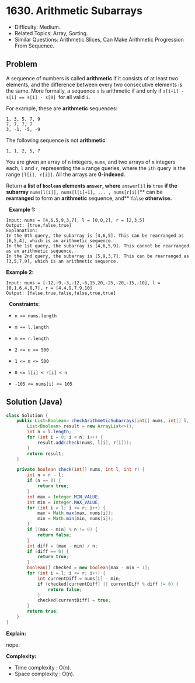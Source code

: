 # 1630. Arithmetic Subarrays

- Difficulty: Medium.
- Related Topics: Array, Sorting.
- Similar Questions: Arithmetic Slices, Can Make Arithmetic Progression From Sequence.

## Problem

A sequence of numbers is called **arithmetic** if it consists of at least two elements, and the difference between every two consecutive elements is the same. More formally, a sequence ```s``` is arithmetic if and only if ```s[i+1] - s[i] == s[1] - s[0] ```for all valid ```i```.

For example, these are **arithmetic** sequences:

```
1, 3, 5, 7, 9
7, 7, 7, 7
3, -1, -5, -9
```

The following sequence is not **arithmetic**:

```
1, 1, 2, 5, 7
```

You are given an array of ```n``` integers, ```nums```, and two arrays of ```m``` integers each, ```l``` and ```r```, representing the ```m``` range queries, where the ```ith``` query is the range ```[l[i], r[i]]```. All the arrays are **0-indexed**.

Return **a list of **```boolean``` **elements** ```answer```**, where** ```answer[i]``` **is** ```true``` **if the subarray** ```nums[l[i]], nums[l[i]+1], ... , nums[r[i]]```** can be **rearranged** to form an **arithmetic** sequence, and** ```false``` **otherwise.**

 
**Example 1:**

```
Input: nums = [4,6,5,9,3,7], l = [0,0,2], r = [2,3,5]
Output: [true,false,true]
Explanation:
In the 0th query, the subarray is [4,6,5]. This can be rearranged as [6,5,4], which is an arithmetic sequence.
In the 1st query, the subarray is [4,6,5,9]. This cannot be rearranged as an arithmetic sequence.
In the 2nd query, the subarray is [5,9,3,7]. This can be rearranged as [3,5,7,9], which is an arithmetic sequence.
```

**Example 2:**

```
Input: nums = [-12,-9,-3,-12,-6,15,20,-25,-20,-15,-10], l = [0,1,6,4,8,7], r = [4,4,9,7,9,10]
Output: [false,true,false,false,true,true]
```

 
**Constraints:**


	
- ```n == nums.length```
	
- ```m == l.length```
	
- ```m == r.length```
	
- ```2 <= n <= 500```
	
- ```1 <= m <= 500```
	
- ```0 <= l[i] < r[i] < n```
	
- ```-105 <= nums[i] <= 105```



## Solution (Java)

```java
class Solution {
    public List<Boolean> checkArithmeticSubarrays(int[] nums, int[] l, int[] r) {
        List<Boolean> result = new ArrayList<>();
        int n = l.length;
        for (int i = 0; i < n; i++) {
            result.add(check(nums, l[i], r[i]));
        }
        return result;
    }

    private boolean check(int[] nums, int l, int r) {
        int n = r - l;
        if (n == 0) {
            return true;
        }
        int max = Integer.MIN_VALUE;
        int min = Integer.MAX_VALUE;
        for (int i = l; i <= r; i++) {
            max = Math.max(max, nums[i]);
            min = Math.min(min, nums[i]);
        }
        if ((max - min) % n != 0) {
            return false;
        }
        int diff = (max - min) / n;
        if (diff == 0) {
            return true;
        }
        boolean[] checked = new boolean[max - min + 1];
        for (int i = l; i <= r; i++) {
            int currentDiff = nums[i] - min;
            if (checked[currentDiff] || currentDiff % diff != 0) {
                return false;
            }
            checked[currentDiff] = true;
        }
        return true;
    }
}
```

**Explain:**

nope.

**Complexity:**

* Time complexity : O(n).
* Space complexity : O(n).
